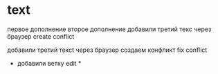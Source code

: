 # text
первое дополнение
второе дополнение
добавили третий текс через браузер create conflict

добавили третий тексt через браузер создаем конфликт
fix conflict

* добавили ветку edit *


